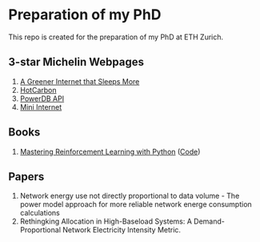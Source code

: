 # Preparation of my PhD
This repo is created for the preparation of my PhD at ETH Zurich.

## 3-star Michelin Webpages
1. [A Greener Internet that Sleeps More](https://podcast.greensoftware.foundation/e/08j02v38-a-greener-internet-that-sleeps-more)
2. [HotCarbon](https://hotcarbon.org/program)
3. [PowerDB API](https://networkpowerzoo.ethz.ch/swagger/)
4. [Mini Internet](https://github.com/nsg-ethz/mini_internet_project)

## Books
1. [Mastering Reinforcement Learning with Python](https://learning.oreilly.com/library/view/mastering-reinforcement-learning/9781838644147/) ([Code](https://github.com/PacktPublishing/Mastering-Reinforcement-Learning-with-Python))

## Papers
1. Network energy use not directly proportional to data volume - The power model approach for more reliable network energe consumption calculations
2. Rethingking Allocation in High-Baseload Systems: A Demand-Proportional Network Electricity Intensity Metric.
